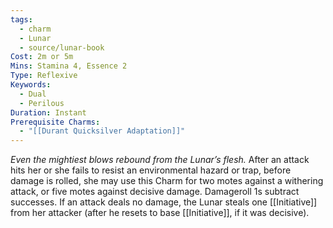 ```yaml
---
tags:
  - charm
  - Lunar
  - source/lunar-book
Cost: 2m or 5m
Mins: Stamina 4, Essence 2
Type: Reflexive
Keywords:
  - Dual
  - Perilous
Duration: Instant
Prerequisite Charms:
  - "[[Durant Quicksilver Adaptation]]"
---
```

*Even the mightiest blows rebound from the Lunar’s flesh.*
After an attack hits her or she fails to resist an environmental hazard or trap, before damage is rolled, she may use this Charm for two motes against a withering attack, or five motes against decisive damage. Damageroll 1s subtract successes. If an attack deals no damage, the Lunar steals one [[Initiative]] from her attacker (after he resets to base [[Initiative]], if it was decisive).